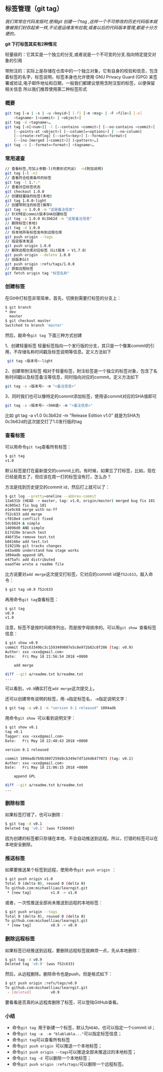 
## 标签管理（git tag）

*我们常常在代码发版时,使用git 创建一个tag ,这样一个不可修改的历史代码版本就像被我们封存起来一样,不论是运维发布拉取,或者以后的代码版本管理,都是十分方便的。*

**git 下打标签其实有2种情况**

轻量级的：它其实是一个独立的分支,或者说是一个不可变的分支.指向特定提交对象的引用

带附注的：实际上是存储在仓库中的一个独立对象，它有自身的校验和信息，包含着标签的名字，标签说明，标签本身也允许使用 GNU Privacy Guard (GPG) 来签署或验证,电子邮件地址和日期，一般我们都建议使用含附注型的标签，以便保留相关信息
所以我们推荐使用第二种标签形式

### 概要

```sh
git tag [-a | -s | -u <keyid>] [-f] [-m <msg> | -F <file>] [-e]
	<tagname> [<commit> | <object>]
git tag -d <tagname>…​
git tag [-n[<num>]] -l [--contains <commit>] [--no-contains <commit>]
	[--points-at <object>] [--column[=<options>] | --no-column]
	[--create-reflog] [--sort=<key>] [--format=<format>]
	[--[no-]merged [<commit>]] [<pattern>…​]
git tag -v [--format=<format>] <tagname>…​
```
### 常用速查

```sh
// 查看标签,可加上参数-l(列表形式列出） -n(附加说明)
git tag [-l -n]
// 查看符合检索条件的标签 
git tag -l 1.*.* 
// 查看对应标签状态 
git checkout 1.0.0 
// 创建轻量级的标签(本地)
git tag 1.0.0-light 
// 创建带附注的标签(推荐) 
git tag -a 1.0.0 -m "这是备注信息" 
// 针对特定commit版本SHA创建标签 
git tag -a 1.0.0 0c3b62d -m "这是备注信息" 
// 删除标签(本地) 
git tag -d 1.0.0 
// 将本地所有标签发布到远程仓库
git push origin --tags 
// 指定版本发送 
git push origin 1.0.0 
// 删除远程仓库对应标签（Git版本 > V1.7.0）
git push origin --delete 1.0.0 
// 旧版本Git 
git push origin :refs/tags/1.0.0
// 获取远程标签
git fetch origin tag "标签名称"
```

### 创建标签
在Git中打标签非常简单，首先，切换到需要打标签的分支上：

```sh
$ git branch
* dev
  master
$ git checkout master
Switched to branch 'master'
```

然后，敲命令`git tag `下面三种方式创建

1、创建轻量标签
轻量标签指向一个发行版的分支，其只是一个像某commit的引用，不存储名称时间戳及标签说明等信息。定义方法如下

```sh
 git tag <版本号>-light
```

2、创建带附注标签
相对于轻量标签，附注标签是一个独立的标签对象，包含了名称时间戳以及标签备注等信息，同时指向对应的commit。定义方法如下

```sh
git tag -a <版本号> -m "<备注信息>"
```

3、同时我们也可以像特定的commit添加标签，使用该commit对应的SHA值即可

```sh
git tag -a <版本号> <SHA值> -m "<备注信息>"
```

比如 git tag -a v1.0 0c3b62d -m "Release Edition v1.0" 就是为SHA为0c3b62d的这次提交打了1.0发行版的tag




### 查看标签

可以用命令`git tag`查看所有标签：

```sh
$ git tag
v1.0

```

默认标签是打在最新提交的commit上的。有时候，如果忘了打标签，比如，现在已经是周五了，但应该在周一打的标签没有打，怎么办？

方法是找到历史提交的commit id，然后打上就可以了：

```sh
$ git log --pretty=oneline --abbrev-commit
12a631b (HEAD -> master, tag: v1.0, origin/master) merged bug fix 101
4c805e2 fix bug 101
e1e9c68 merge with no-ff
f52c633 add merge
cf810e4 conflict fixed
5dc6824 & simple
14096d0 AND simple
b17d20e branch test
d46f35e remove test.txt
b84166e add test.txt
519219b git tracks changes
e43a48b understand how stage works
1094adb append GPL
e475afc add distributed
eaadf4e wrote a readme file

```

比方说要对`add merge`这次提交打标签，它对应的commit id是`f52c633`，敲入命令：

```sh
$ git tag v0.9 f52c633
```

再用命令`git tag`查看标签：

```sh
$ git tag
v0.9
v1.0
```

注意，标签不是按时间顺序列出，而是按字母排序的。可以用`git show `查看标签信息：

```sh
$ git show v0.9
commit f52c63349bc3c1593499807e5c8e972b82c8f286 (tag: v0.9)
Author: xxx <xxx@gmail.com>
Date:   Fri May 18 21:56:54 2018 +0800

    add merge

diff --git a/readme.txt b/readme.txt
...
```

可以看到，`v0.9`确实打在`add merge`这次提交上。

还可以创建带有说明的标签，用`-a`指定标签名，`-m`指定说明文字：

```sh
$ git tag -a v0.1 -m "version 0.1 released" 1094adb
```

用命令`git show `可以看到说明文字：

```sh
$ git show v0.1
tag v0.1
Tagger: xxx <xxx@gmail.com>
Date:   Fri May 18 22:48:43 2018 +0800

version 0.1 released

commit 1094adb7b9b3807259d8cb349e7df1d4d6477073 (tag: v0.1)
Author: xxx <xxx@gmail.com>
Date:   Fri May 18 21:06:15 2018 +0800

    append GPL

diff --git a/readme.txt b/readme.txt
...
```

### 删除标签

如果标签打错了，也可以删除：

```sh
$ git tag -d v0.1
Deleted tag 'v0.1' (was f15b0dd)

```

因为创建的标签都只存储在本地，不会自动推送到远程。所以，打错的标签可以在本地安全删除。

### 推送标签

如果要推送某个标签到远程，使用命令`git push origin `：

```sh
$ git push origin v1.0
Total 0 (delta 0), reused 0 (delta 0)
To github.com:michaelliao/learngit.git
 * [new tag]         v1.0 -> v1.0

```

或者，一次性推送全部尚未推送到远程的本地标签：

```sh
$ git push origin --tags
Total 0 (delta 0), reused 0 (delta 0)
To github.com:michaelliao/learngit.git
 * [new tag]         v0.9 -> v0.9

```
### 删除远程标签

如果标签已经推送到远程，要删除远程标签就麻烦一点，先从本地删除：

```sh
$ git tag -d v0.9
Deleted tag 'v0.9' (was f52c633)
```

然后，从远程删除。删除命令也是push，但是格式如下：

```sh
$ git push origin :refs/tags/v0.9
To github.com:michaelliao/learngit.git
 - [deleted]         v0.9
```

要看看是否真的从远程库删除了标签，可以登陆GitHub查看。



### 小结

- 命令`git tag `用于新建一个标签，默认为`HEAD`，也可以指定一个commit id；
- 命令`git tag -a  -m "blablabla..."`可以指定标签信息；
- 命令`git tag`可以查看所有标签
- 命令`git push origin `可以推送一个本地标签；
- 命令`git push origin --tags`可以推送全部未推送过的本地标签；
- 命令`git tag -d `可以删除一个本地标签；
- 命令`git push origin :refs/tags/`可以删除一个远程标签。